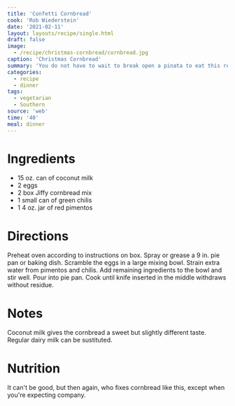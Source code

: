 ```yaml
---
title: 'Confetti Cornbread'
cook: 'Rob Wiederstein'
date: '2021-02-11'
layout: layouts/recipe/single.html
draft: false
image:
  - /recipe/christmas-cornbread/cornbread.jpg
caption: 'Christmas Cornbread'
summary: 'You do not have to wait to break open a pinata to eat this red and green cornbread.  The colors make it a festive treat for any occasion.'
categories:
  - recipe
  - dinner
tags:
  - vegetarian
  - Southern
source: 'web'
time: '40'
meal: dinner
---
```


# Ingredients

-   15 oz. can of coconut milk
-   2 eggs
-   2 box Jiffy cornbread mix
-   1 small can of green chilis
-   1 4 oz. jar of red pimentos

# Directions

Preheat oven according to instructions on box.  Spray or grease a 9 in. pie pan or baking dish.  Scramble the eggs in a large mixing bowl.  Strain extra water from pimentos and chilis.  Add remaining ingredients to the bowl and stir well.  Pour into pie pan.  Cook until knife inserted in the middle withdraws without residue.

# Notes

Coconut milk gives the cornbread a sweet but slightly different taste.  Regular dairy milk can be sustituted.

# Nutrition

It can't be good, but then again, who fixes cornbread like this, except when you're expecting company.
